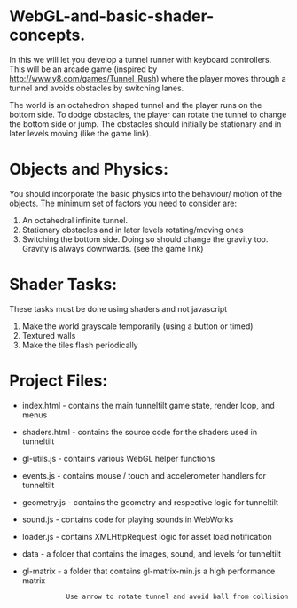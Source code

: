 # WebGL-and-basic-shader-concepts.
In this we will let you develop a tunnel runner with keyboard controllers. This will be an arcade game (inspired by ​ http://www.y8.com/games/Tunnel_Rush​ ) where the player moves through a tunnel and avoids obstacles by switching lanes.

The world is an octahedron shaped tunnel and the player runs on the bottom side. To dodge
obstacles, the player can rotate the tunnel to change the bottom side or jump. The obstacles
should initially be stationary and in later levels moving (like the game link).
# Objects and Physics:
You should incorporate the basic physics into the behaviour/ motion of the objects. The
minimum set of factors you need to consider are:
1. An octahedral infinite tunnel.
2. Stationary obstacles and in later levels rotating/moving ones
3. Switching the bottom side. Doing so should change the gravity too. Gravity is always
downwards. (see the game link)
# Shader Tasks:
These tasks must be done using shaders and not javascript
1. Make the world grayscale temporarily (using a button or timed)
2. Textured walls
3. Make the tiles flash periodically

# Project Files:

* index.html   - contains the main tunneltilt game state, render loop, and menus
* shaders.html - contains the source code for the shaders used in tunneltilt
* gl-utils.js  - contains various WebGL helper functions
* events.js    - contains mouse / touch and accelerometer handlers for tunneltilt
* geometry.js  - contains the geometry and respective logic for tunneltilt
* sound.js     - contains code for playing sounds in WebWorks
* loader.js    - contains XMLHttpRequest logic for asset load notification
* data         - a folder that contains the images, sound, and levels for tunneltilt
* gl-matrix    - a folder that contains gl-matrix-min.js a high performance matrix

                 Use arrow to rotate tunnel and avoid ball from collision
